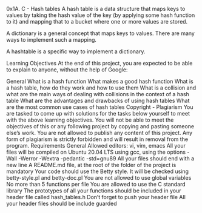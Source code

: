 0x1A. C - Hash tables
A hash table is a data structure that maps keys to values by taking the hash value of the key (by applying some hash function to it) and mapping that to a bucket where one or more values are stored.

A dictionary is a general concept that maps keys to values. There are many ways to implement such a mapping.

A hashtable is a specific way to implement a dictionary.

Learning Objectives
At the end of this project, you are expected to be able to explain to anyone, without the help of Google:

General
What is a hash function
What makes a good hash function
What is a hash table, how do they work and how to use them
What is a collision and what are the main ways of dealing with collisions in the context of a hash table
What are the advantages and drawbacks of using hash tables
What are the most common use cases of hash tables
Copyright - Plagiarism
You are tasked to come up with solutions for the tasks below yourself to meet with the above learning objectives.
You will not be able to meet the objectives of this or any following project by copying and pasting someone else’s work.
You are not allowed to publish any content of this project.
Any form of plagiarism is strictly forbidden and will result in removal from the program.
Requirements
General
Allowed editors: vi, vim, emacs
All your files will be compiled on Ubuntu 20.04 LTS using gcc, using the options -Wall -Werror -Wextra -pedantic -std=gnu89
All your files should end with a new line
A README.md file, at the root of the folder of the project is mandatory
Your code should use the Betty style. It will be checked using betty-style.pl and betty-doc.pl
You are not allowed to use global variables
No more than 5 functions per file
You are allowed to use the C standard library
The prototypes of all your functions should be included in your header file called hash_tables.h
Don’t forget to push your header file
All your header files should be include guarded
